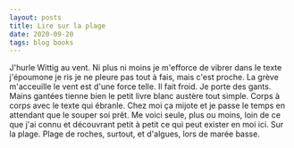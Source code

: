 ```yaml
---
layout: posts
title: Lire sur la plage
date: 2020-09-20
tags: blog books
---
```

J'hurle Wittig au vent. Ni plus ni moins je m'efforce de vibrer dans le texte j'époumone je ris je ne pleure pas tout à fais, mais c'est proche. La grève m'acceuille le vent est d'une force telle. Il fait froid. Je porte des gants. Mains gantées tienne bien le petit livre blanc austère tout simple. Corps à corps avec le texte qui ébranle. Chez moi ça mijote et je passe le temps en attendant que le souper soi prêt. Me voici seule, plus ou moins, loin de ce que j'ai connu et découvrant petit à petit ce qui peut exister en moi ici. Sur la plage. Plage de roches, surtout, et d'algues, lors de marée basse. 


